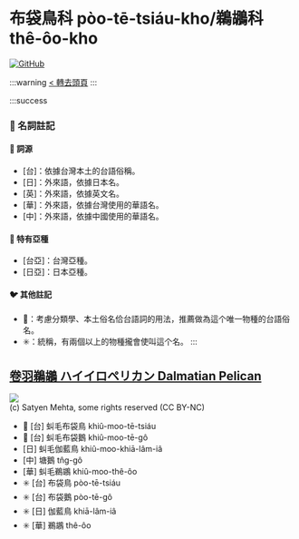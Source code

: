 # 布袋鳥科 pòo-tē-tsiáu-kho/鵜鶘科 thê-ôo-kho

[![GitHub](https://img.shields.io/badge/GitHub-black?logo=github)](https://github.com/siansiansu/tsiau-a-e-mia)

:::warning
[< 轉去頭頁](https://hackmd.io/@siansiansu/Hy4VzNvha)
:::

:::success
### 📖 名詞註記

#### 📎 詞源

- [台]：依據台灣本土的台語俗稱。
- [日]：外來語，依據日本名。
- [英]：外來語，依據英文名。
- [華]：外來語，依據台灣使用的華語名。
- [中]：外來語，依據中國使用的華語名。

#### 🎏 特有亞種

- [台亞]：台灣亞種。
- [日亞]：日本亞種。

#### 🐦 其他註記

- 🎯：考慮分類學、本土俗名佮台語詞的用法，推薦做為這个唯一物種的台語俗名。
- ✳️：統稱，有兩個以上的物種攏會使叫這个名。
:::

## [卷羽鵜鶘 ハイイロペリカン Dalmatian Pelican](https://ebird.org/species/dalpel1)

![](https://inaturalist-open-data.s3.amazonaws.com/photos/51559911/medium.jpeg)
<br/>
(c) Satyen Mehta, some rights reserved (CC BY-NC)

- 🎯 [台] 虯毛布袋鳥 khiû-moo-tē-tsiáu
- 🎯 [台] 虯毛布袋鵝 khiû-moo-tē-gô
- [日] 虯毛伽藍鳥 khiû-moo-khiā-lâm-iâ
- [中] 塘鵝 tn̂g-gô
- [華] 虯毛鵜鶘 khiû-moo-thê-ôo
- ✳️ [台] 布袋鳥 pòo-tē-tsiáu
- ✳️ [台] 布袋鵝 pòo-tē-gô
- ✳️ [日] 伽藍鳥 khiā-lâm-iâ
- ✳️ [華] 鵜鶘 thê-ôo
